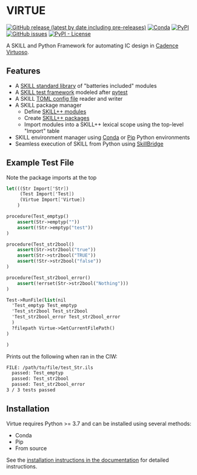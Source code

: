 # VIRTUE

[![GitHub release (latest by date including pre-releases)](https://img.shields.io/github/v/release/cascode-labs/virtue?include_prereleases)](https://github.com/cascode-labs/virtue/releases/latest)
[![Conda](https://img.shields.io/conda/v/conda-forge/virtue?label=conda-forge)](https://anaconda.org/conda-forge/virtue)
[![PyPI](https://img.shields.io/pypi/v/virtue-skill)](https://pypi.org/project/virtue-skill/)
[![GitHub issues](https://img.shields.io/github/issues/cascode-labs/virtue)](https://github.com/cascode-labs/virtue/issues)
[![PyPI - License](https://img.shields.io/pypi/l/virtue-skill)](https://choosealicense.com/licenses/mit/)

A SKILL and Python Framework for automating IC design in
[Cadence Virtuoso](https://www.cadence.com/en_US/home/tools/custom-ic-analog-rf-design/circuit-design.html).

## Features

- A [SKILL standard library](https://www.cascode-labs.org/virtue/reference/skill_api/index.html) of "batteries included" modules
- A [SKILL test framework](https://www.cascode-labs.org/virtue/overview/testing_framework.html) modeled after [pytest](https://docs.pytest.org/en/7.1.x/)
- A SKILL [TOML config file](https://toml.io) reader and writer
- A SKILL package manager
  - Define [SKILL++ modules](https://www.cascode-labs.org/virtue/overview/packaging/modules.html)
  - Create [SKILL++ packages](https://www.cascode-labs.org/virtue/overview/packaging/skill_packages.html)
  - Import modules into a SKILL++ lexical scope using the top-level "Import" table
- SKILL environment manager using
  [Conda](https://docs.conda.io/en/latest/) or
  [Pip](https://pip.pypa.io/en/stable/reference/build-system/pyproject-toml/)
  Python environments
- Seamless execution of SKILL from Python using
  [SkillBridge](https://unihd-cag.github.io/skillbridge/)

## Example Test File

Note the package imports at the top

``` scheme
let(((Str Import['Str])
     (Test Import['Test])
     (Virtue Import['Virtue])
    )

procedure(Test_emptyp()
    assert(Str->emptyp(""))
    assert(!Str->emptyp("test"))
)

procedure(Test_str2bool()
    assert(Str->str2bool("true"))
    assert(Str->str2bool("TRUE"))
    assert(!Str->str2bool("false"))
)

procedure(Test_str2bool_error()
    assert(!errset(Str->str2bool("Nothing")))
)

Test->RunFile(list(nil
  'Test_emptyp Test_emptyp
  'Test_str2bool Test_str2bool
  'Test_str2bool_error Test_str2bool_error
  )
  ?filepath Virtue->GetCurrentFilePath()
)

)
```

Prints out the following when ran in the CIW:

``` sh
FILE: /path/to/file/test_Str.ils
  passed: Test_emptyp
  passed: Test_str2bool
  passed: Test_str2bool_error
3 / 3 tests passed
```

## Installation

Virtue requires Python >= 3.7 and can be installed using several methods:

- Conda
- Pip
- From source

See the
[installation instructions in the documentation](https://www.cascode-labs.org/virtue/overview/index.html#installation)
for detailed instructions.
